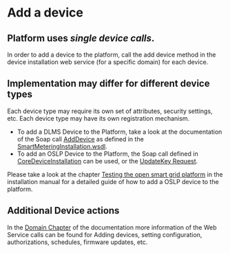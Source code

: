 <!--
SPDX-FileCopyrightText: Contributors to the Documentation project

SPDX-License-Identifier: Apache-2.0
-->

# Add a device

## Platform uses _single device calls_.

In order to add a device to the platform, call the add device method in the device installation web service \(for a specific domain\) for each device.

## Implementation may differ for different device types

Each device type may require its own set of attributes, security settings, etc. Each device type may have its own registration mechanism.

* To add a DLMS Device to the Platform, take a look at the documentation of the Soap call [AddDevice](../../domains/smartmetering/smartmeteringws/installation/adddevice.md) as defined in the [SmartMeteringInstallation.wsdl](https://github.com/OSGP/open-smart-grid-platform/blob/development/osgp/shared/osgp-ws-smartmetering/src/main/resources/SmartMeteringInstallation.wsdl).
* To add an OSLP Device to the Platform, the Soap call defined in [CoreDeviceInstallation](https://github.com/OSGP/open-smart-grid-platform/blob/development/osgp/shared/osgp-ws-core/src/main/resources/CoreDeviceInstallation.wsdl) can be used, or the [UpdateKey Request](https://github.com/OSGP/open-smart-grid-platform/blob/development/osgp/shared/osgp-ws-admin/src/main/resources/AdminDeviceManagement.wsdl).

Please take a look at the chapter [Testing the open smart grid platform](../installationguide/request/testosgp.md) in the installation manual for a detailed guide of how to add a OSLP device to the platform.

## Additional Device actions

In the [Domain Chapter](../../domains) of the documentation more information of the Web Service calls can be found for Adding devices, setting configuration, authorizations, schedules, firmware updates, etc.

